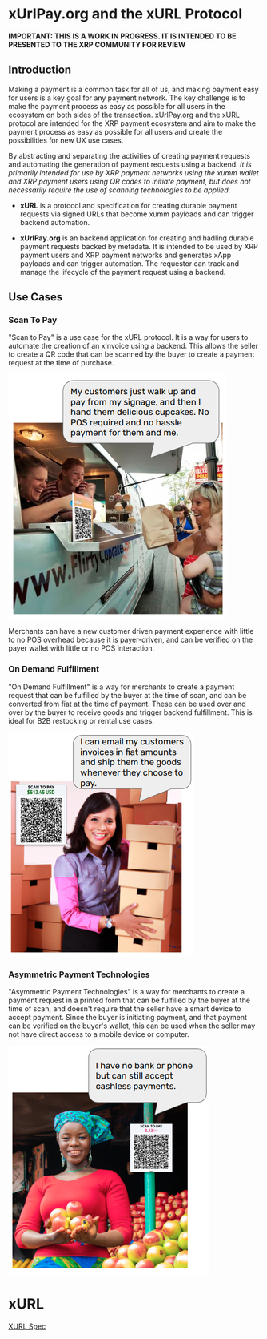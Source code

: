 # xUrlPay.org and the xURL Protocol

**IMPORTANT: THIS IS A WORK IN PROGRESS. IT IS INTENDED TO BE PRESENTED TO THE XRP COMMUNITY FOR REVIEW**

## Introduction
Making a payment is a common task for all of us, and making payment easy for users is a key goal for any payment network. The key challenge is to make the payment process as easy as possible for all users in the ecosystem on both sides of the transaction. xUrlPay.org and the xURL protocol  are intended for the XRP payment ecosystem and aim to make the payment process as easy as possible for all users and create the possibilities for new UX use cases. 

By abstracting and separating the activities of creating payment requests and automating the generation of payment requests using a backend. *It is primarily intended for use by XRP payment networks using the xumm wallet and XRP payment users using QR codes to initiate payment, but does not necessarily require the use of scanning technologies to be applied.*

* **xURL** is a protocol and specification for creating durable payment requests via signed URLs that become xumm payloads and can trigger backend automation. 

* **xUrlPay.org** is an backend application for creating and hadling durable payment requests backed by metadata. It is intended to be used by XRP payment users and XRP payment networks and generates xApp payloads and can trigger automation. The requestor can track and manage the lifecycle of the payment request using a backend.
  

## Use Cases

### Scan To Pay
"Scan to Pay" is a use case for the xURL protocol. It is a way for users to automate the creation of an xInvoice using a backend. This allows the seller to create a QR code that can be scanned by the buyer to create a payment request at the time of purchase. 

![Scan To Pay Cupcake Vendor](./images/usecase_1.png)

Merchants can have a new customer driven payment experience with little to no POS overhead because it is payer-driven, and can be verified on the payer wallet with little or no POS interaction.

### On Demand Fulfillment
"On Demand Fulfillment"  is a way for merchants to create a payment request that can be fulfilled by the buyer at the time of scan, and can be converted from fiat at the time of payment. These can be used over and over by the buyer to receive goods and trigger backend fulfillment. This is ideal for B2B restocking or rental use cases.

![On Demand Fulfillment](./images/usecase_2.png)

### Asymmetric Payment Technologies
"Asymmetric Payment Technologies" is a way for merchants to create a payment request in a printed form that can be fulfilled by the buyer at the time of scan, and doesn't require that the seller have a smart device to accept payment. Since the buyer is initiating payment, and that payment can be verified on the buyer's wallet, this can be used when the seller may not have direct access to a mobile device or computer.

![On Demand Fulfillment](./images/usecase_3.png)

# xURL
[XURL Spec](./xurlspec.md)

<!-- # xURL
xURLs are xApp deeplinks that allow for backend automation to create "just in time" payment payloads for xumm. xUrls have some core features. Whatever system is handling the request of an xURL must be aware of the fields in the metadata schema to generate a payload.

ie. 

`https://xumm.app/detect/xapp:sandbox.<xurlappId>?TransactionType=Payment&LookupType=PaymentItem&LookupRef=1&CustomMetadata.shipping_address=6310%20SE%20Toola%20Ln.%20Portland%20Or%2098701&NotificationType=slack&NotificationRef=myslackdomain.com#xumm_payments&sig=8C8410F51B7AA063E08EA1E76485254184A1E9A32E73411D==`


## xURL parts

* **TransactionType** - The type of transaction to create. ie. Payment, TrustSet, etc.

* **LookupType** - The type of lookup to use. ie. PaymentItem, PaymentRequest, etc.

* **LookupRef** - The reference to use for the lookup. can be a primary key for a database store or other unique reference.

* **CustomMetadata Payload Spec** - xUrls can contain parameters that can be be then appended to the `custom_meta:blob` section of a xumm payload.

```json
{
	"shipping_address": "6310 SE Toola Ln. Portland Or 98701",
}
```
* **Signature** - xUrls can be verified as being generated by a specific wallet's private key. This allows for the ability to verify the payload of an xURL as originating from the wallet that it is going to pay.

```python
def sign_message(message, private_key, encoding='utf-8'):
    """
    sign the message to be sent private_key: must be hex
    message: must be encoded using encoding
    """
    module = _ALGORITHM_TO_MODULE_MAP[CryptoAlgorithm.ED25519]
    message_bytes = message.encode(encoding)
    sig = module.sign(message_bytes, private_key)
```

* **Notification Spec** - xUrls can contain tell the backend how to notify. This requires the backend to have a way to send notifications to the user. ie. slack, email, sms, etc.


```json
{
    "NotificationType": "slack",
    "NotificationRef": "myslackdomain.com#xumm_payments"
}
```

Essentially xUrl is a simple pattern for a backend to generate xumm payloads that do not expire and may need orchestration such as fiat conversion with the only requirement being that the process is initiated by the paying wallet. This makes the xURL ideal for use cases where the receiver would like to be out of band, and let the payer determine and manage payment unilaterally. 

## xURL Use Case Activities and Actors
![xInvoice Sequence](./images/xurl-use/xurl_usecase.png)


# xurlpay.org 
xurlpay.org is a cloud based SaaS orchestration platform for creating payment requests, allowing point of sale, and generating payload requests for the xumm wallet. It is intended to allow users to create durable payment items that do not expire based on the xURL protocol.

## Key Features of xurlpay.org

* **Point Of Sale** - simple point of sale services 
* **Generate Payment Requests** - simple ad hoc payment requests
* **Manage Payment Items** - Payment Items that are represented by xUrls
* **Payment Item Cart** - Ad hoc payment of multiple payment items.
* **Ledger** - CSV Exportable payment ledger.
* **Printable Payment Cards** - xUrl based printable payment cards.
* **Backend Notification** - Allow payments to send notifications via webhooks, slack and IFTTT.
* **Social Payment** - Create a payment page for your wallet that can be found by others and integrate it with the payload ledger.



 -->
